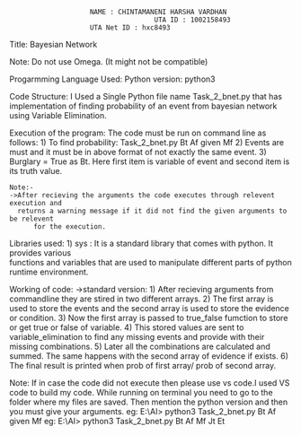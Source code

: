 						NAME : CHINTAMANENI HARSHA VARDHAN
                        		        UTA ID : 1002158493
						UTA Net ID : hxc8493
Title: Bayesian Network

Note: Do not use Omega. (It might not be compatible)


Progarmming Language Used: Python 
		  version: python3

Code Structure:
	 I Used a Single Python file name Task_2_bnet.py that has implementation of finding probability of an event from bayesian network using Variable Elimination.

Execution of the program:
	The code must be run on command line as follows:
	1) To find probability: 
	   Task_2_bnet.py Bt Af given Mf
	2) Events are must and it must be in above format of not exactly the same event.
    3) Burglary = True as Bt. Here first item is variable of event and second item is its truth value.

	Note:-  
	->After recieving the arguments the code executes through relevent execution and 	   
	  returns a warning message if it did not find the given arguments to be relevent 	   
          for the execution.


Libraries used:
	1) sys  : It is a standard library that comes with python. It provides various 			  
		      functions and variables that are used to manipulate different parts of python runtime environment.


Working of code:
	->standard version:
                         1) After recieving arguments from commandline they are stired in two different arrays.
                         2) The first array is used to store the events and the second array is used to store the evidence or condition.
                         3) Now the first array is passed to true_false fumction to store or get true or false of variable.
                         4) This stored values are sent to variable_elimination to find any missing events and provide with their missing combinations.
                         5) Later all the combinations are calculated and summed. The same happens with the second array of evidence if exists.
                         6) The final result is printed when prob of first array/ prob of second array.

Note: If in case the code did not execute then please use vs code.I used VS code to build my code. While running on terminal you need to go to the folder where my files are saved. Then mention the python version and then you must give your arguments.
eg: E:\AI> python3 Task_2_bnet.py Bt Af given Mf
eg: E:\AI> python3 Task_2_bnet.py Bt Af Mf Jt Et





 

